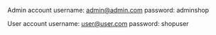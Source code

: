 Admin account
username: admin@admin.com
password: adminshop

User account
username: user@user.com
password: shopuser
